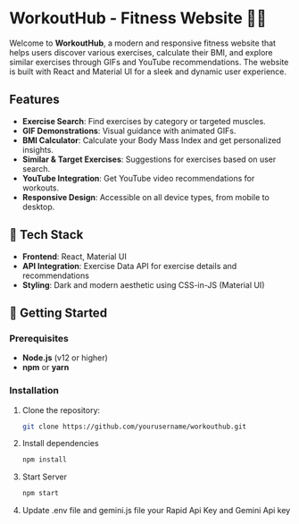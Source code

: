 # WorkoutHub - Fitness Website 🏋️‍♂️

Welcome to **WorkoutHub**, a modern and responsive fitness website that helps users discover various exercises, calculate their BMI, and explore similar exercises through GIFs and YouTube recommendations. The website is built with React and Material UI for a sleek and dynamic user experience.

## Features

- **Exercise Search**: Find exercises by category or targeted muscles.
- **GIF Demonstrations**: Visual guidance with animated GIFs.
- **BMI Calculator**: Calculate your Body Mass Index and get personalized insights.
- **Similar & Target Exercises**: Suggestions for exercises based on user search.
- **YouTube Integration**: Get YouTube video recommendations for workouts.
- **Responsive Design**: Accessible on all device types, from mobile to desktop.

## 🔧 Tech Stack

- **Frontend**: React, Material UI
- **API Integration**: Exercise Data API for exercise details and recommendations
- **Styling**: Dark and modern aesthetic using CSS-in-JS (Material UI)

## 🚀 Getting Started

### Prerequisites

- **Node.js** (v12 or higher)
- **npm** or **yarn**

### Installation

1. Clone the repository:

   ```bash
   git clone https://github.com/yourusername/workouthub.git

2. Install dependencies

   ```bash
   npm install

3. Start Server

   ```bash
   npm start

4. Update .env file and gemini.js file your Rapid Api Key and Gemini Api key
